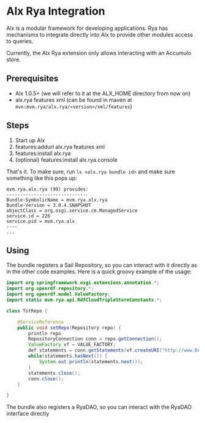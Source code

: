 
<!--

[comment]: # Licensed to the Apache Software Foundation (ASF) under one
[comment]: # or more contributor license agreements.  See the NOTICE file
[comment]: # distributed with this work for additional information
[comment]: # regarding copyright ownership.  The ASF licenses this file
[comment]: # to you under the Apache License, Version 2.0 (the
[comment]: # "License"); you may not use this file except in compliance
[comment]: # with the License.  You may obtain a copy of the License at
[comment]: # 
[comment]: #   http://www.apache.org/licenses/LICENSE-2.0
[comment]: # 
[comment]: # Unless required by applicable law or agreed to in writing,
[comment]: # software distributed under the License is distributed on an
[comment]: # "AS IS" BASIS, WITHOUT WARRANTIES OR CONDITIONS OF ANY
[comment]: # KIND, either express or implied.  See the License for the
[comment]: # specific language governing permissions and limitations
[comment]: # under the License.

-->
# Alx Rya Integration

Alx is a modular framework for developing applications. Rya has mechanisms to integrate directly into Alx to provide other modules access to queries.

Currently, the Alx Rya extension only allows interacting with an Accumulo store.

## Prerequisites

- Alx 1.0.5+ (we will refer to it at the ALX_HOME directory from now on)
- alx.rya features xml (can be found in maven at `mvn:mvm.rya/alx.rya/<version>/xml/features`)

## Steps

1. Start up Alx
2. features:addurl alx.rya features xml
3. features:install alx.rya
4. (optional) features:install alx.rya.console

That's it. To make sure, run `ls <alx.rya bundle id>` and make sure something like this pops up:

```
mvm.rya.alx.rya (99) provides:
------------------------------
Bundle-SymbolicName = mvm.rya.alx.rya
Bundle-Version = 3.0.4.SNAPSHOT
objectClass = org.osgi.service.cm.ManagedService
service.id = 226
service.pid = mvm.rya.alx
----
...
```

## Using

The bundle registers a Sail Repository, so you can interact with it directly as in the other code examples. Here is a quick groovy example of the usage:

``` JAVA
import org.springframework.osgi.extensions.annotation.*;
import org.openrdf.repository.*;
import org.openrdf.model.ValueFactory;
import static mvm.rya.api.RdfCloudTripleStoreConstants.*;

class TstRepo {

	@ServiceReference
	public void setRepo(Repository repo) {
		println repo
		RepositoryConnection conn = repo.getConnection();
		ValueFactory vf = VALUE_FACTORY;
        def statements = conn.getStatements(vf.createURI("http://www.Department0.University0.edu"), null, null, true);
        while(statements.hasNext()) {
            System.out.println(statements.next());
        }
        statements.close();
        conn.close();
	}

}
```

The bundle also registers a RyaDAO, so you can interact with the RyaDAO interface directly
